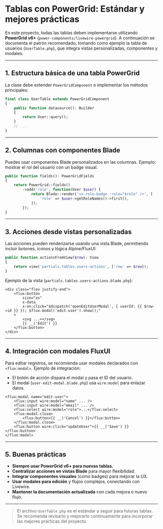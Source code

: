 # Tablas con PowerGrid: Estándar y mejores prácticas

En este proyecto, todas las tablas deben implementarse utilizando **PowerGrid v6+** (`power-components/livewire-powergrid`). A continuación se documenta el patrón recomendado, tomando como ejemplo la tabla de usuarios (`UserTable.php`), que integra vistas personalizadas, componentes y modales.

---

## 1. Estructura básica de una tabla PowerGrid

La clase debe extender `PowerGridComponent` e implementar los métodos principales:

```php
final class UserTable extends PowerGridComponent
{
    public function datasource(): Builder
    {
        return User::query();
    }
    // ...
}
```

---

## 2. Columnas con componentes Blade

Puedes usar componentes Blade personalizados en las columnas. Ejemplo: mostrar el rol del usuario con un badge visual.

```php
public function fields(): PowerGridFields
{
    return PowerGrid::fields()
        ->add('role', function(User $user) {
            return Blade::render('<x-role-badge :role="$role" />', [
                'role' => $user->getRoleNames()->first(),
            ]);
        });
}
```

---

## 3. Acciones desde vistas personalizadas

Las acciones pueden renderizarse usando una vista Blade, permitiendo incluir botones, iconos y lógica Alpine/FluxUI:

```php
public function actionsFromView($row): View
{
    return view('partials.tables.users-actions', ['row' => $row]);
}
```

Ejemplo de la vista (`partials.tables.users-actions.blade.php`):

```blade
<div class="flex justify-end">
    <flux:button
        size="xs"
        x-data
        x-on:click="$dispatch('openEditUserModal', { userId: {{ $row->id }} }); $flux.modal('edit-user').show();"
    >
        <svg ...></svg>
        {{ __('Edit') }}
    </flux:button>
</div>
```

---

## 4. Integración con modales FluxUI

Para editar registros, se recomienda usar modales declarados con `<flux:modal>`. Ejemplo de integración:

- El botón de acción dispara el modal y pasa el ID del usuario.
- El modal (`user-edit-modal.blade.php`) usa `wire:model` para enlazar datos.

```blade
<flux:modal name="edit-user">
    <flux:input wire:model="name" ... />
    <flux:input wire:model="email" ... />
    <flux:select wire:model="role">...</flux:select>
    <flux:modal.close>
        <flux:button>{{ __('Cancel') }}</flux:button>
    </flux:modal.close>
    <flux:button wire:click="updateUser">{{ __('Save') }}</flux:button>
</flux:modal>
```

---

## 5. Buenas prácticas

- **Siempre usar PowerGrid v6+ para nuevas tablas.**
- **Centralizar acciones en vistas Blade** para mayor flexibilidad.
- **Integrar componentes visuales** (como badges) para mejorar la UX.
- **Usar modales para edición** y flujos complejos, conectando con Livewire.
- **Mantener la documentación actualizada** con cada mejora o nuevo flujo.

---

> El archivo `UserTable.php` es el estándar a seguir para futuras tablas. Se recomienda revisarlo y mejorarlo continuamente para incorporar las mejores prácticas del proyecto.

